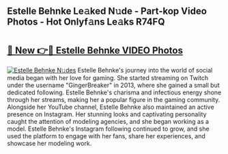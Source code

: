 ## Estelle Behnke Le𝚊ked N𝚞de - Part-kop Video Photos - Hot Onlyf𝚊ns Le𝚊ks R74FQ

# <h2><a href="http://ac29655.deff.icu/?id=Estelle+Behnke">🔗 New 👉🔴 Estelle Behnke VIDEO Photos</a></h2>

[![Estelle Behnke N𝚞des](https://i.imgur.com/rIISA9y.gif)](http://ac29655.deff.icu/?id=Estelle+Behnke)
Estelle Behnke's journey into the world of social media began with her love for gaming. She started streaming on Twitch under the username "GingerBreaker" in 2013, where she gained a small but dedicated following. Estelle Behnke's charisma and infectious energy shone through her streams, making her a popular figure in the gaming community. Alongside her YouTube channel, Estelle Behnke also maintained an active presence on Instagram. Her stunning looks and captivating personality caught the attention of modeling agencies, and she began working as a model. Estelle Behnke's Instagram following continued to grow, and she used the platform to engage with her fans, share her experiences, and showcase her modeling work.
